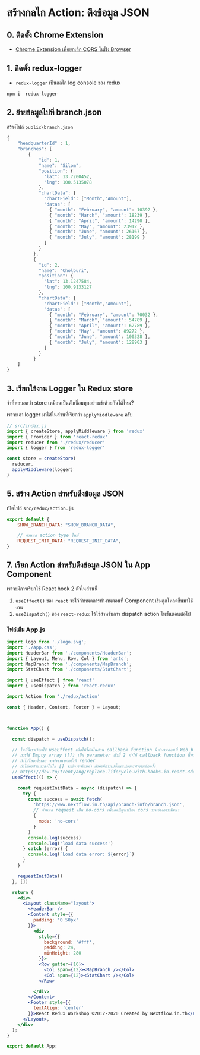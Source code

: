 
# สร้างกลไก Action: ดึงข้อมูล JSON

## 0. ติดตั้ง Chrome Extension

- [Chrome Extension เพื่อยกเลิก CORS ในฝั่ง Browser](https://chrome.google.com/webstore/detail/allow-control-allow-origi/nlfbmbojpeacfghkpbjhddihlkkiljbi)

## 1. ติดตั้ง redux-logger

- `redux-logger` เป็นกลไก log console ของ redux 

```bash
npm i  redux-logger
```

## 2. ย้ายข้อมูลไปที่ branch.json

สร้างไฟล์ `public\branch.json`

```js
{
    "headquarterId" : 1,
    "branches": [
        {
            "id": 1,
            "name": "Silom",
            "position": {
              "lat": 13.7200452,
              "lng": 100.5135078
            },
            "chartData": {
              "chartField": ["Month","Amount"],
              "datas": [
                { "month": "February", "amount": 10392 },
                { "month": "March", "amount": 18239 },
                { "month": "April", "amount": 14290 },
                { "month": "May", "amount": 23912 },
                { "month": "June", "amount": 26167 },
                { "month": "July", "amount": 28199 }
              ]
            }
          },
          {
            "id": 2,    
            "name": "Cholburi",
            "position": {
              "lat": 13.1247584,
              "lng": 100.9133127
            },
            "chartData": {
              "chartField": ["Month","Amount"],
              "datas": [
                { "month": "February", "amount": 70032 },
                { "month": "March", "amount": 54789 },
                { "month": "April", "amount": 62789 },
                { "month": "May", "amount": 89272 },
                { "month": "June", "amount": 100328 },
                { "month": "July", "amount": 128903 }
              ]
            }
          }
    ]
} 
```

## 3. เรียกใช้งาน Logger ใน Redux store 

จำที่พลบอกว่า store เหมือนเป็นตัวเชื่อมทุกอย่างเข้าด้วยกันได้ไหม? 

เราจะเอา logger มาใส่ในส่วนที่เรียกว่า `applyMiddleware` ครับ

```js
// src/index.js
import { createStore, applyMiddleware } from 'redux'  
import { Provider } from 'react-redux'
import reducer from './redux/reducer'
import { logger } from 'redux-logger'

const store = createStore(
  reducer,
  applyMiddleware(logger)
)
```


## 5. สร้าง Action สำหรับดึงข้อมูล JSON 

เปิดไฟล์ `src/redux/action.js`

```js
export default {
    SHOW_BRANCH_DATA: "SHOW_BRANCH_DATA",

    // กำหนด action type ใหม่
    REQUEST_INIT_DATA: "REQUEST_INIT_DATA",
}
```


## 7. เรียก Action สำหรับดึงข้อมูล JSON ใน App Component 

เราจะมีการเรียกใช้ React hook 2 ตัวในส่วนนี้

1. `useEffect()` ของ `react` จะไว้กำหนดการทำงานตอนที่ Component เริ่มถูกโหลดขึ้นมาใช้งาน
2. `useDispatch()` ของ `react-redux` ไว้ใช้สำหรับการ dispatch action ในขั้นตอนต่อไป


### ไฟล์เต็ม App.js 

```jsx
import logo from './logo.svg';
import './App.css';
import HeaderBar from './components/HeaderBar';
import { Layout, Menu, Row, Col } from 'antd';
import MapBranch from './components/MapBranch';
import StatChart from './components/StatChart';

import { useEffect } from 'react'
import { useDispatch } from 'react-redux'

import Action from './redux/action'

const { Header, Content, Footer } = Layout;



function App() {

  const dispatch = useDispatch();

  // ในที่นี้เราเรียกใช้ useEffect เพื่อให้โค้ดในส่วน callback function นี้ทำงานตอนที่ Web browser ทำการแสดงหน้าเว็บขึ้นมา
  // การใช้ Empty array ([]) เป็น parameter ตัวที่ 2 ทำให้ callback function นี้ทำงานครั้งเดียว
  // ถ้าไม่ใส่อะไรเลย จะทำงานทุกครั้งที่ render 
  // ถ้าใส่ค่าตัวแปรลงไปใน [] จะมีการเทียบค่า ถ้าค่ามีการเปลี่ยนแปลงจะทำงานอีกครั้ง
  // https://dev.to/trentyang/replace-lifecycle-with-hooks-in-react-3d4n
  useEffect(() => {

    const requestInitData = async (dispatch) => {
      try {
        const success = await fetch(
          'https://www.nextflow.in.th/api/branch-info/branch.json',
          // กำหนด request เป็น no-cors เพื่อลดปัญหาเรื่อง cors ระหว่างการพัฒนา
          {
            mode: 'no-cors'
          }
        )
        console.log(success)
        console.log('load data success')
      } catch (error) {
        console.log(`Load data error: ${error}`)
      }
    }

    requestInitData()
  }, [])

  return (
    <div>
      <Layout className="layout">
        <HeaderBar />
        <Content style={{
          padding: '0 50px'
        }}>
          <div
            style={{
              background: '#fff',
              padding: 24,
              minHeight: 280
            }}>
            <Row gutter={16}>
              <Col span={12}><MapBranch /></Col>
              <Col span={12}><StatChart /></Col>
            </Row>

          </div>
        </Content>
        <Footer style={{
          textAlign: 'center'
        }}>React Redux Workshop ©2012-2020 Created by Nextflow.in.th</Footer>
      </Layout>,
    </div>
  );
}

export default App;

```
